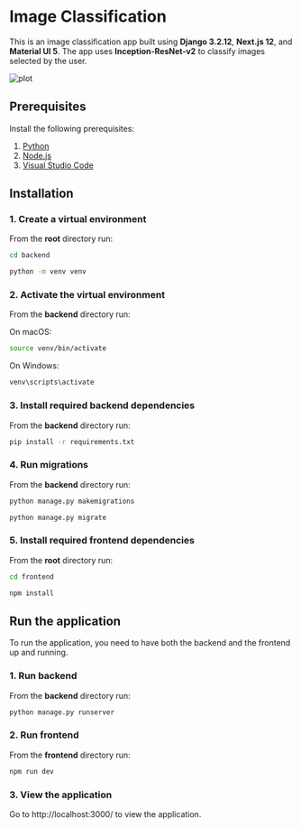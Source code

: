 # Image Classification

This is an image classification app built using **Django 3.2.12**, **Next.js 12**, and **Material UI 5**. The app uses **Inception-ResNet-v2** to classify images selected by the user.


![plot](https://github.com/BobsProgrammingAcademy/Image-Classification/blob/main/frontend/public/images/image_classification.png?raw=true)


## Prerequisites

Install the following prerequisites:

1. [Python](https://www.python.org/downloads/)
2. [Node.js](https://nodejs.org/en/)
3. [Visual Studio Code](https://code.visualstudio.com/download)


## Installation

### 1. Create a virtual environment

From the **root** directory run:

```bash
cd backend
```
```bash
python -m venv venv
```

### 2. Activate the virtual environment

From the **backend** directory run:

On macOS:

```bash
source venv/bin/activate
```

On Windows:

```bash
venv\scripts\activate
```

### 3. Install required backend dependencies

From the **backend** directory run:

```bash
pip install -r requirements.txt
```

### 4. Run migrations

From the **backend** directory run:

```bash
python manage.py makemigrations
```

```bash
python manage.py migrate
```

### 5. Install required frontend dependencies

From the **root** directory run:

```bash
cd frontend
```
```bash
npm install
```

## Run the application

To run the application, you need to have both the backend and the frontend up and running.

### 1. Run backend

From the **backend** directory run:

```bash
python manage.py runserver
```

### 2. Run frontend

From the **frontend** directory run:

```bash
npm run dev
```

### 3. View the application

Go to http://localhost:3000/ to view the application.
